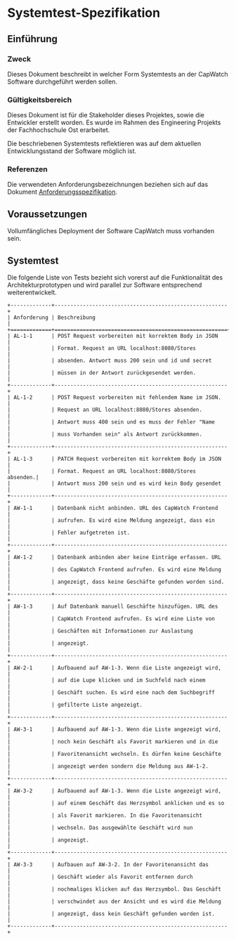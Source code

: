# Systemtest-Spezifikation

## Einführung

### Zweck

Dieses Dokument beschreibt in welcher Form Systemtests an der CapWatch Software durchgeführt werden sollen.

### Gültigkeitsbereich

Dieses Dokument ist für die Stakeholder dieses Projektes, sowie die Entwickler erstellt worden. Es wurde im Rahmen des Engineering Projekts der Fachhochschule Ost erarbeitet.

Die beschriebenen Systemtests reflektieren was auf dem aktuellen Entwicklungsstand der Software möglich ist.

### Referenzen

Die verwendeten Anforderungsbezeichnungen beziehen sich auf das Dokument [Anforderungsspezifikation](../analyse/anforderungsspezifikation.md).

## Voraussetzungen

Vollumfängliches Deployment der Software CapWatch muss vorhanden sein.

## Systemtest

Die folgende Liste von Tests bezieht sich vorerst auf die Funktionalität des Architekturprototypen und wird parallel zur Software entsprechend weiterentwickelt.

```eval_rst
+-------------+-------------------------------------------------------+
| Anforderung | Beschreibung                                          |
+=============+=======================================================+
| AL-1-1      | POST Request vorbereiten mit korrektem Body in JSON   |
|             | Format. Request an URL localhost:8080/Stores          |
|             | absenden. Antwort muss 200 sein und id und secret     |
|             | müssen in der Antwort zurückgesendet werden.          |
+-------------+-------------------------------------------------------+
| AL-1-2      | POST Request vorbereiten mit fehlendem Name im JSON.  |
|             | Request an URL localhost:8080/Stores absenden.        |
|             | Antwort muss 400 sein und es muss der Fehler "Name    |
|             | muss Vorhanden sein" als Antwort zurückkommen.        |
+-------------+-------------------------------------------------------+
| AL-1-3      | PATCH Request vorbereiten mit korrektem Body im JSON  |
|             | Format. Request an URL localhost:8080/Stores absenden.|
|             | Antwort muss 200 sein und es wird kein Body gesendet  |
+-------------+-------------------------------------------------------+
| AW-1-1      | Datenbank nicht anbinden. URL des CapWatch Frontend   |
|             | aufrufen. Es wird eine Meldung angezeigt, dass ein    |
|             | Fehler aufgetreten ist.                               |
+-------------+-------------------------------------------------------+
| AW-1-2      | Datenbank anbinden aber keine Einträge erfassen. URL  |
|             | des CapWatch Frontend aufrufen. Es wird eine Meldung  |
|             | angezeigt, dass keine Geschäfte gefunden worden sind. |
+-------------+-------------------------------------------------------+
| AW-1-3      | Auf Datenbank manuell Geschäfte hinzufügen. URL des   |
|             | CapWatch Frontend aufrufen. Es wird eine Liste von    |
|             | Geschäften mit Informationen zur Auslastung           |
|             | angezeigt.                                            |
+-------------+-------------------------------------------------------+
| AW-2-1      | Aufbauend auf AW-1-3. Wenn die Liste angezeigt wird,  |
|             | auf die Lupe klicken und im Suchfeld nach einem       |
|             | Geschäft suchen. Es wird eine nach dem Suchbegriff    |
|             | gefilterte Liste angezeigt.                           |
+-------------+-------------------------------------------------------+
| AW-3-1      | Aufbauend auf AW-1-3. Wenn die Liste angezeigt wird,  |
|             | noch kein Geschäft als Favorit markieren und in die   |
|             | Favoritenansicht wechseln. Es dürfen keine Geschäfte  |
|             | angezeigt werden sondern die Meldung aus AW-1-2.      |
+-------------+-------------------------------------------------------+
| AW-3-2      | Aufbauend auf AW-1-3. Wenn die Liste angezeigt wird,  |
|             | auf einem Geschäft das Herzsymbol anklicken und es so |
|             | als Favorit markieren. In die Favoritenansicht        |
|             | wechseln. Das ausgewählte Geschäft wird nun           |
|             | angezeigt.                                            |
+-------------+-------------------------------------------------------+
| AW-3-3      | Aufbauen auf AW-3-2. In der Favoritenansicht das      |
|             | Geschäft wieder als Favorit entfernen durch           |
|             | nochmaliges klicken auf das Herzsymbol. Das Geschäft  |
|             | verschwindet aus der Ansicht und es wird die Meldung  |
|             | angezeigt, dass kein Geschäft gefunden worden ist.    |
+-------------+-------------------------------------------------------+
```

